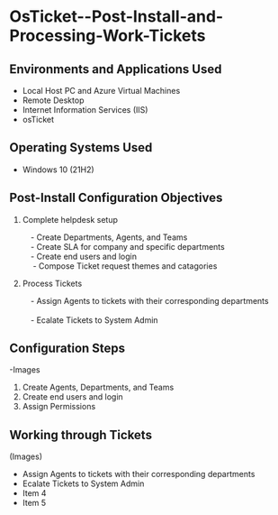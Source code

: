 # OsTicket--Post-Install-and-Processing-Work-Tickets

 <h2>Environments and Applications Used</h2>

- Local Host PC and Azure Virtual Machines
- Remote Desktop
- Internet Information Services (IIS)
- osTicket

<h2>Operating Systems Used </h2>

- Windows 10</b> (21H2)

<h2>Post-Install Configuration Objectives</h2>

1. Complete helpdesk setup

     &emsp;- Create Departments, Agents, and Teams                     
   &emsp;-  Create SLA for company and specific departments                
      &emsp;-       Create end users and login                   
     &emsp;
           - Compose Ticket request themes and catagories

2. Process Tickets

      &emsp;-  Assign Agents to tickets with their corresponding departments &emsp; &emsp;
      &emsp;             
          &emsp;- Ecalate Tickets to System Admin 

 <h2>Configuration Steps</h2> 
-Images

1. Create Agents, Departments, and Teams 
2. Create end users and login
3. Assign Permissions 


<h2>Working through Tickets</h2> (Images)

- Assign Agents to tickets with their corresponding departments
- Ecalate Tickets to System Admin 
- Item 4
- Item 5
